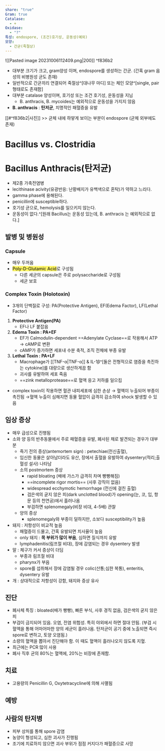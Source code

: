 ```yaml
---
share: "true"
Gram: true
Catalase:
  - +
Oxidase:
  - "?"
특성: endospore, (조건)호기성, 운동성(예외)
모양:
  - 간균(죽절상)
---
```


![[Pasted image 20231006112409.png|200]]  ^f836b2

- 대부분 크기가 크고, gram양성 이며, endospore를 생성하는 간균. (간혹 gram 음성의 비병원성 균도 존재)
- 일반적으로 간균끼리 연결되어 죽절상^[대나무 마디] 또는 체인 모양^[single, pair 형태로도 존재함]
- 대부분 catalase 양성이며, 호기성 또는 조건 호기성, 운동성을 지님
	- B. anthracis, B. mycoides는 예외적으로 운동성을 가지지 않음
- **B. anthracis** : **탄저균**, 치명적인 패혈증을 유발

[[#^f836b2|사진]] >> 균체 내에 하얗게 보이는 부분이 endospore (균체 외부에도 존재)

# Bacillus vs. Clostridia

# Bacillus Anthracis(탄저균)

- 제2종 가축전염병
- lecithinase acivity(유광반응: 난황배지가 유백색으로 혼탁)가 약하고 느리다.
- gamma phase에 용해된다.
- penicillin에 susceptible하다.
- 호기성 균으로, hemolysis를 일으키지 않는다.
- 운동성이 없다.^[원래 Bacillus는 운동성 있는데, B. anthracis 는 예외적으로 없다.]

## 발병 및 병원성

### Capsule

- 매우 두꺼움
- <mark style="background: #FFEE0099;">Poly-D-Glutamic Acid</mark>로 구성됨
	- 다른 세균의 capsule은 주로 polysaccharide로 구성됨
	- 세균 보호

### Complex Toxin (Holotoxin)

- 3개의 단백질로 구성: PA(Protective Antigen), EF(Edema Factor), LF(Lethal Factor)
1) **Protective Antigen(PA)**
	- EF나 LF 붙잡음
2) **Edema Toxin : PA+EF**
	- EF가 Calmodulin-dependent ==Adenylate Cyclase==로 작용해서 ATP → cAMP로 변환
	- cAMP가 증가하면 세포내 수분 축적, 조직 전체에 부종 유발
3) **Lethal Toxin : PA+LF**
	- Macrophage가 [[TNF-α|TNF-α]] & IL-1β^[둘은 전형적으로 염증을 촉진하는 cytokine]를 대량으로 생산하게끔 함
	- 괴사를 유발하여 세포 죽음
	- ==zink metalloprotease==로 혈액 응고 저하를 일으킴
- complex toxin이 작용하면 혈관 내피세포에 심한 손상
 → 혈액이 누출되어 부종이 촉진됨
 →혈액 누출이 심해지면 동물 혈압이 급격히 감소하여 shock 발생할 수 있음

## 임상 증상

- 매우 급성으로 진행됨
- 소와 양 등의 반추동물에서 주로 패혈증을 유발, 폐사된 채로 발견되는 경우가 대부분
	- 죽기 전의 증상(antemortem sign) : petechiae(전신출혈),
	- 임신한 동물은 살아남더라도 유산, 장에서 출혈을 유발하여 dysentery(적리;출혈성 설사) 나타남
	- 소의 postmortem 증상
		- rapid bloating (배에 가스가 급격히 차며 빵빵해짐)
		- ==incomplete rigor mortis== (사후 강직이 없음)
		- widespread ecchymotic hemorrhage (전신에 걸친 출혈)
		- 검은색의 굳지 않은 피(dark unclotted blood)가 opening(눈, 코, 입, 항문 등의 천연공)에서 흘러나옴
		- 부검하면 splenomegaly(비장 비대, 4-5배) 관찰
	- 양의 증상
		- splenomegaly와 부종이 덜하지만, 소보다 susceptibility가 높음
- 돼지 : 저항성이 비교적 높음
	- 패혈증이 드물고, 간혹 유발되면 치사율이 높음
	- only 돼지 : **목 부위가 많이 부음**, 심하면 질식까지 유발
	- lymphadenitis(림프절 비대), 장에 감염되는 경우 dysentery 발생
- 말 : 체구가 커서 증상이 더딤
	- 부종과 림프절 비대
	- pharynx가 부음
	- spore를 섭취해서 장에 감염될 경우 colic(산통;심한 복통), enteritis, dysentery 유발
- 개 : 상대적으로 저항성이 강함, 돼지와 증상 유사

## 진단

- 폐사체 특징 : bloated(배가 빵빵), 빠른 부식, 사후 경직 없음, 검은색의 굳지 않은 피
- 부검이 금지되어 있음. 오염, 전염 위험성. 특히 야외에서 하면 절대 안됨.
  (부검 시 혈액을 통해 어마어마한 양의 세균이 흘러나옴. 탄저균이 공기 중에 노출되면 즉시 spore로 변하고, 토양 오염됨.)
- 소량의 혈액을 뽑아서 진단해야 함. 이 때도 혈액이 흘러나오지 않도록 지혈.
- 최근에는 PCR 많이 사용
- 폐사 직후 균의 80%는 혈액에, 20%는 비장에 존재함.

## 치료

- 고용량의 Penicillin G, Oxytetracycline에 의해 사멸됨

## 예방

## 사람의 탄저병

- 피부 상처를 통해 spore 감염
- 농양이 형성되고, 심한 괴사가 진행됨
- 조기에 치료하지 않으면 괴사 부위가 점점 커지다가 패혈증으로 사망
